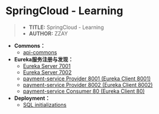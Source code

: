 # SpringCloud - Learning

>- **TITLE:** SpringCloud - Learning
>- **AUTHOR:** ZZAY

- **Commons：**
  - [api-commons](https://gitee.com/zzay0132/spring-cloud-learning/tree/master/cloud-api-commons)
- **Eureka服务注册与发现：**
  - [Eureka Server 7001](https://gitee.com/zzay0132/spring-cloud-learning/tree/master/cloud-eureka-server7001)
  - [Eureka Server 7002](https://gitee.com/zzay0132/spring-cloud-learning/tree/master/cloud-eureka-server7002)
  - [payment-service Provider 8001 (Eureka Client 8001)](https://gitee.com/zzay0132/spring-cloud-learning/tree/master/cloud-provider-payment8001)
  - [payment-service Provider 8002 (Eureka Client 8002)](https://gitee.com/zzay0132/spring-cloud-learning/tree/master/cloud-provider-payment8002)
  - [payment-service Consumer 80 (Eureka Client 80)](https://gitee.com/zzay0132/spring-cloud-learning/tree/master/cloud-consumer-order80)
- **Deployment：**
  - [SQL initializations](https://gitee.com/zzay0132/spring-cloud-learning/tree/master/docs/sql)

